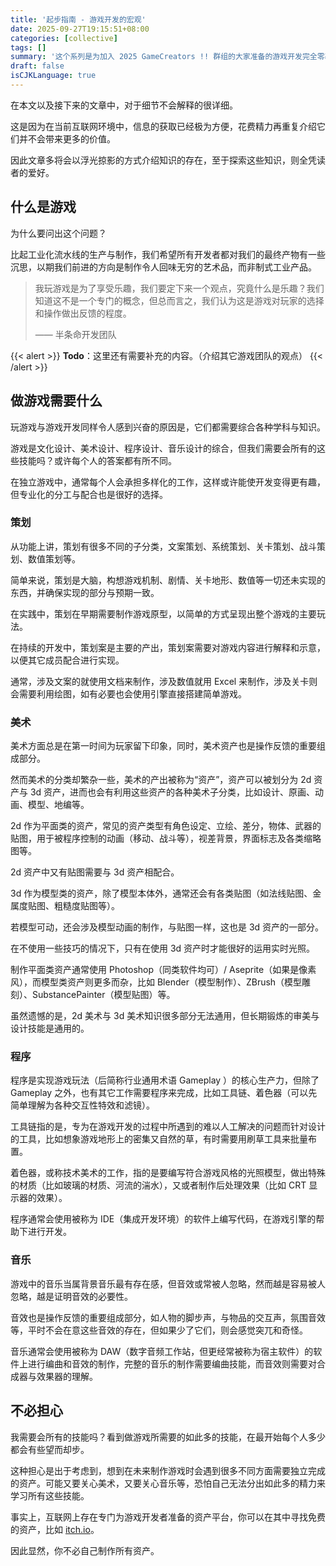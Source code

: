 ```yaml
---
title: '起步指南 - 游戏开发的宏观'
date: 2025-09-27T19:15:51+08:00
categories: [collective]
tags: []
summary: '这个系列是为加入 2025 GameCreators !! 群组的大家准备的游戏开发完全零基础起步指南。本文内容以概览游戏开发的各分工工作内容及其需要的技能和工具为主。'
draft: false
isCJKLanguage: true
---
```


在本文以及接下来的文章中，对于细节不会解释的很详细。

这是因为在当前互联网环境中，信息的获取已经极为方便，花费精力再重复介绍它们并不会带来更多的价值。

因此文章多将会以浮光掠影的方式介绍知识的存在，至于探索这些知识，则全凭读者的爱好。

## 什么是游戏

为什么要问出这个问题？

比起工业化流水线的生产与制作，我们希望所有开发者都对我们的最终产物有一些沉思，以期我们前进的方向是制作令人回味无穷的艺术品，而非制式工业产品。

> 我玩游戏是为了享受乐趣，我们要定下来一个观点，究竟什么是乐趣？我们知道这不是一个专门的概念，但总而言之，我们认为这是游戏对玩家的选择和操作做出反馈的程度。
> 
> —— 半条命开发团队

{{< alert >}}
**Todo**：这里还有需要补充的内容。（介绍其它游戏团队的观点）
{{< /alert >}}

## 做游戏需要什么

玩游戏与游戏开发同样令人感到兴奋的原因是，它们都需要综合各种学科与知识。

游戏是文化设计、美术设计、程序设计、音乐设计的综合，但我们需要会所有的这些技能吗？或许每个人的答案都有所不同。

在独立游戏中，通常每个人会承担多样化的工作，这样或许能使开发变得更有趣，但专业化的分工与配合也是很好的选择。

### 策划

从功能上讲，策划有很多不同的子分类，文案策划、系统策划、关卡策划、战斗策划、数值策划等。

简单来说，策划是大脑，构想游戏机制、剧情、关卡地形、数值等一切还未实现的东西，并确保实现的部分与预期一致。

在实践中，策划在早期需要制作游戏原型，以简单的方式呈现出整个游戏的主要玩法。

在持续的开发中，策划案是主要的产出，策划案需要对游戏内容进行解释和示意，以便其它成员配合进行实现。

通常，涉及文案的就使用文档来制作，涉及数值就用 Excel 来制作，涉及关卡则会需要利用绘图，如有必要也会使用引擎直接搭建简单游戏。

### 美术

美术方面总是在第一时间为玩家留下印象，同时，美术资产也是操作反馈的重要组成部分。

然而美术的分类却繁杂一些，美术的产出被称为“资产”，资产可以被划分为 2d 资产与 3d 资产，进而也会有利用这些资产的各种美术子分类，比如设计、原画、动画、模型、地编等。

2d 作为平面类的资产，常见的资产类型有角色设定、立绘、差分，物体、武器的贴图，用于被程序控制的动画（移动、战斗等），视差背景，界面标志及各类缩略图等。

2d 资产中又有贴图需要与 3d 资产相配合。

3d 作为模型类的资产，除了模型本体外，通常还会有各类贴图（如法线贴图、金属度贴图、粗糙度贴图等）。

若模型可动，还会涉及模型动画的制作，与贴图一样，这也是 3d 资产的一部分。

在不使用一些技巧的情况下，只有在使用 3d 资产时才能很好的运用实时光照。

制作平面类资产通常使用 Photoshop（同类软件均可）/ Aseprite（如果是像素风），而模型类资产则更多而杂，比如 Blender（模型制作）、ZBrush（模型雕刻）、SubstancePainter（模型贴图）等。

虽然遗憾的是，2d 美术与 3d 美术知识很多部分无法通用，但长期锻炼的审美与设计技能是通用的。

### 程序

程序是实现游戏玩法（后简称行业通用术语 Gameplay ）的核心生产力，但除了 Gameplay 之外，也有其它工作需要程序来完成，比如工具链、着色器（可以先简单理解为各种交互性特效和滤镜）。

工具链指的是，专为在游戏开发的过程中所遇到的难以人工解决的问题而针对设计的工具，比如想象游戏地形上的密集又自然的草，有时需要用刷草工具来批量布置。

着色器，或称技术美术的工作，指的是要编写符合游戏风格的光照模型，做出特殊的材质（比如玻璃的材质、河流的湍水），又或者制作后处理效果（比如 CRT 显示器的效果）。

程序通常会使用被称为 IDE（集成开发环境）的软件上编写代码，在游戏引擎的帮助下进行开发。

### 音乐

游戏中的音乐当属背景音乐最有存在感，但音效或常被人忽略，然而越是容易被人忽略，越是证明音效的必要性。

音效也是操作反馈的重要组成部分，如人物的脚步声，与物品的交互声，氛围音效等，平时不会在意这些音效的存在，但如果少了它们，则会感觉突兀和奇怪。

音乐通常会使用被称为 DAW（数字音频工作站，但更经常被称为宿主软件）的软件上进行编曲和音效的制作，完整的音乐的制作需要编曲技能，而音效则需要对合成器与效果器的理解。

## 不必担心

我需要会所有的技能吗？看到做游戏所需要的如此多的技能，在最开始每个人多少都会有些望而却步。

这种担心是出于考虑到，想到在未来制作游戏时会遇到很多不同方面需要独立完成的资产。可能又要关心美术，又要关心音乐等，恐怕自己无法分出如此多的精力来学习所有这些技能。

事实上，互联网上存在专门为游戏开发者准备的资产平台，你可以在其中寻找免费的资产，比如 [itch.io](https://itch.io/)。

因此显然，你不必自己制作所有资产。

